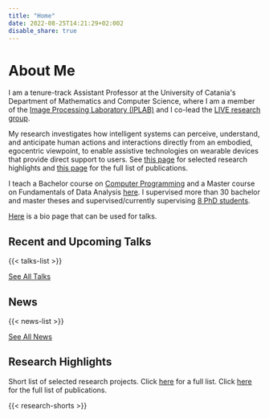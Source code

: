 ```yaml
---
title: "Home"
date: 2022-08-25T14:21:29+02:002
disable_share: true
---
```



<h1>About Me</h1>
<p>I am a tenure-track Assistant Professor at the University of Catania's Department of Mathematics and Computer Science, where I am a member of the <a target="_blank" href="http://iplab.dmi.unict.it/live/">Image Processing Laboratory (IPLAB)</a> and I co-lead the <a target="_blank" href="http://iplab.dmi.unict.it/live/">LIVE research group</a>. </p>

<p>My research investigates how intelligent systems can perceive, understand, and anticipate human actions and interactions directly from an embodied, egocentric viewpoint, to enable assistive technologies on wearable devices that provide direct support to users. See <a href="/research">this page</a> for selected research highlights and <a href="/publications">this page</a> for the full list of publications.</p></a>

<p>I teach a Bachelor course on <a href="/teaching/prog1/"> Computer Programming</a> and a Master course on Fundamentals of Data Analysis <a href="https://antoninofurnari.github.io/fadlecturenotes/">here</a>. I supervised more than 30 bachelor and master theses and supervised/currently supervising <a href="/people/">8 PhD students</a>.</p>

<a href="https://www.antoninofurnari.it/downloads/antonino_bio.txt" target="_blank">Here</a> is a bio page that can be used for talks.

## Recent and Upcoming Talks 
{{< talks-list >}}

<p><a href="/talks/">See All Talks</a></p>

## News 
{{< news-list >}}

<p><a href="/news/">See All News</a></p>

## Research Highlights
Short list of selected research projects. Click [here](/research/) for a full list. Click [here](/publications/) for the full list of publications.

<div class="research">
{{< research-shorts >}}
</div>

